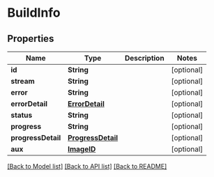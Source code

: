 # BuildInfo

## Properties
Name | Type | Description | Notes
------------ | ------------- | ------------- | -------------
**id** | **String** |  | [optional] 
**stream** | **String** |  | [optional] 
**error** | **String** |  | [optional] 
**errorDetail** | [**ErrorDetail**](ErrorDetail.md) |  | [optional] 
**status** | **String** |  | [optional] 
**progress** | **String** |  | [optional] 
**progressDetail** | [**ProgressDetail**](ProgressDetail.md) |  | [optional] 
**aux** | [**ImageID**](ImageID.md) |  | [optional] 

[[Back to Model list]](../README.md#documentation-for-models) [[Back to API list]](../README.md#documentation-for-api-endpoints) [[Back to README]](../README.md)


